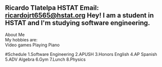**Ricardo Tlatelpa** 
 HSTAT
 Email: ricardojrt6565@hstat.org
 **Hey! I am a student in HSTAT and I'm studying software engineering.**  
 ---
 About Me  
 My hobbies are:  
 Video games 
 Playing Piano
 
 #Schedule
1.Software Engineering
2.APUSH
3.Honors English
4.AP Spanish
5.ADV Algebra 
6.Gym
7.Lunch
8.Physics